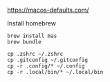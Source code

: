 https://macos-defaults.com/

Install homebrew

```shell
brew install mas
brew bundle
```

```shell
cp .zshrc ~/.zshrc
cp .gitconfig ~/.gitconfig
cp -r .config/* ~/.config
cp -r .local/bin/* ~/.local/bin
```
